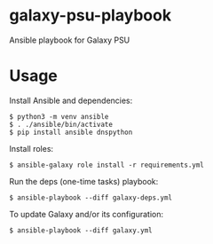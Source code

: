 # galaxy-psu-playbook
Ansible playbook for Galaxy PSU

# Usage

Install Ansible and dependencies:

```console
$ python3 -m venv ansible
$ . ./ansible/bin/activate
$ pip install ansible dnspython
```

Install roles:

```console
$ ansible-galaxy role install -r requirements.yml
```

Run the deps (one-time tasks) playbook:

```console
$ ansible-playbook --diff galaxy-deps.yml
```

To update Galaxy and/or its configuration:

```console
$ ansible-playbook --diff galaxy.yml
```
